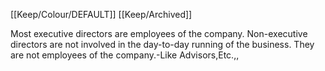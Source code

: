 [[Keep/Colour/DEFAULT]] [[Keep/Archived]] 

Most executive directors are employees of the company. Non-executive directors are not involved in the day-to-day running of the business. They are not employees of the company.-Like Advisors,Etc.,,

